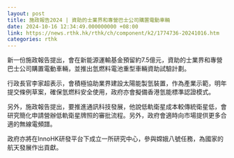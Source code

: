 ```yaml
---
layout: post
title: 施政報告2024 | 資助的士業界和專營巴士公司購置電動車輛
date: 2024-10-16 12:34:49.000000000 +08:00
link: https://news.rthk.hk/rthk/ch/component/k2/1774736-20241016.htm
categories: rthk
---
```


新一份施政報告提出，會在新能源運輸基金預留約7.5億元，資助的士業界和專營巴士公司購置電動車輛，並推出氫燃料電池重型車輛資助試驗計劃。

行政長官李家超表示，會積極協助業界建設太陽能製氫裝置，作為產業示範，明年提交條例草案，確保氫燃料安全使用，政府亦會擬備香港氫能標準認證模式。

另外，施政報告提出，要推進通訊科技發展，他說低軌衛星成本較傳統衛星低，會研究簡化申請營辦低軌衛星牌照的審批流程。另外，政府會適時向市場提供更多合適的無線電頻譜。

政府亦將在InnoHK研發平台下成立一所研究中心，參與嫦娥八號任務，為國家的航天發展作出貢獻。
